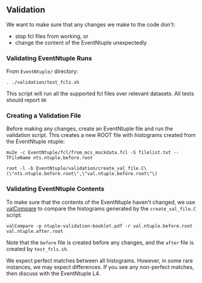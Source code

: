 ## Validation

We want to make sure that any changes we make to the code don't:
* stop fcl files from working, or
* change the content of the EventNtuple unexpectedly

### Validating EventNtuple Runs
From ```EventNtuple/``` directory:

```
. ./validation/test_fcls.sh
```

This script will run all the supported fcl files over relevant datasets. All tests should report ```OK```

### Creating a Validation File
Before making any changes, create an EventNtuple file and run the validation script. This creates a new ROOT file with histograms created from the EventNtuple ntuple:

```
mu2e -c EventNtuple/fcl/from_mcs_mockdata.fcl -S filelist.txt --TFileName nts.ntuple.before.root

root -l -b EventNtuple/validation/create_val_file.C\(\"nts.ntuple.before.root\",\"val.ntuple.before.root\"\)
```

### Validating EventNtuple Contents
To make sure that the contents of the EventNtuple haven't changed, we use [valCompare](https://mu2ewiki.fnal.gov/wiki/Validation#valCompare) to compare the histograms generated by the ```create_val_file.C``` script:

```
valCompare -p ntuple-validation-booklet.pdf -r val.ntuple.before.root val.ntuple.after.root
```

Note that the ```before``` file is created before any changes, and the ```after``` file is created by ```test_fcls.sh```.

We expect perfect matches between all histograms. However, in some rare instances, we may expect differences. If you see any non-perfect matches, then discuss with the EventNtuple L4.
